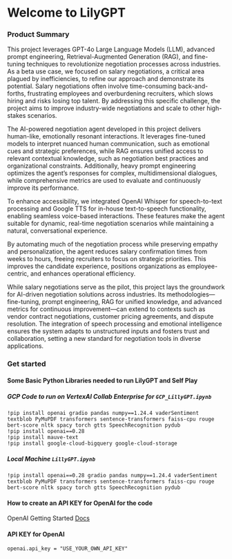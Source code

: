 # Welcome to LilyGPT
### Product Summary

This project leverages GPT-4o Large Language Models (LLM), advanced prompt engineering, Retrieval-Augmented Generation (RAG), and fine-tuning techniques to revolutionize negotiation processes across industries. As a beta use case, we focused on salary negotiations, a critical area plagued by inefficiencies, to refine our approach and demonstrate its potential. Salary negotiations often involve time-consuming back-and-forths, frustrating employees and overburdening recruiters, which slows hiring and risks losing top talent. By addressing this specific challenge, the project aims to improve industry-wide negotiations and scale to other high-stakes scenarios.

The AI-powered negotiation agent developed in this project delivers human-like, emotionally resonant interactions. It leverages fine-tuned models to interpret nuanced human communication, such as emotional cues and strategic preferences, while RAG ensures unified access to relevant contextual knowledge, such as negotiation best practices and organizational constraints. Additionally, heavy prompt engineering optimizes the agent’s responses for complex, multidimensional dialogues, while comprehensive metrics are used to evaluate and continuously improve its performance.

To enhance accessibility, we integrated OpenAI Whisper for speech-to-text processing and Google TTS for in-house text-to-speech functionality, enabling seamless voice-based interactions. These features make the agent suitable for dynamic, real-time negotiation scenarios while maintaining a natural, conversational experience.

By automating much of the negotiation process while preserving empathy and personalization, the agent reduces salary confirmation times from weeks to hours, freeing recruiters to focus on strategic priorities. This improves the candidate experience, positions organizations as employee-centric, and enhances operational efficiency.

While salary negotiations serve as the pilot, this project lays the groundwork for AI-driven negotiation solutions across industries. Its methodologies—fine-tuning, prompt engineering, RAG for unified knowledge, and advanced metrics for continuous improvement—can extend to contexts such as vendor contract negotiations, customer pricing agreements, and dispute resolution. The integration of speech processing and emotional intelligence ensures the system adapts to unstructured inputs and fosters trust and collaboration, setting a new standard for negotiation tools in diverse applications.
### Get started
#### Some Basic Python Libraries needed to run LilyGPT and Self Play
##### GCP Code to run on VertexAI Collab Enterprise for `GCP_LillyGPT.ipynb`
```
!pip install openai gradio pandas numpy==1.24.4 vaderSentiment textblob PyMuPDF transformers sentence-transformers faiss-cpu rouge bert-score nltk spacy torch gtts SpeechRecognition pydub
!pip install openai==0.28
!pip install mauve-text
!pip install google-cloud-bigquery google-cloud-storage
```
##### Local Machine `LillyGPT.ipynb`
```
!pip install openai==0.28 gradio pandas numpy==1.24.4 vaderSentiment textblob PyMuPDF transformers sentence-transformers faiss-cpu rouge bert-score nltk spacy torch gtts SpeechRecognition pydub

```
#### How to create an API KEY for OpenAI for the code
OpenAI Getting Started [Docs](https://platform.openai.com/docs/quickstart)
#### API KEY for OpenAI
```
openai.api_key = "USE_YOUR_OWN_API_KEY"
```
